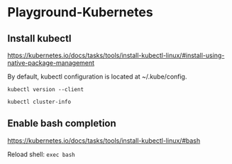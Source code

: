 # Playground-Kubernetes

## Install kubectl
https://kubernetes.io/docs/tasks/tools/install-kubectl-linux/#install-using-native-package-management


By default, kubectl configuration is located at ~/.kube/config.

`kubectl version --client`

`kubectl cluster-info`
## Enable bash completion
https://kubernetes.io/docs/tasks/tools/install-kubectl-linux/#bash

Reload shell: `exec bash`


